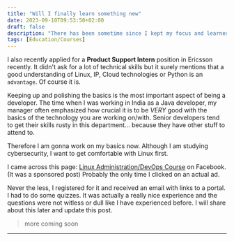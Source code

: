```yaml
---
title: "Will I finally learn something new"
date: 2023-09-10T09:53:50+02:00
draft: false
description: "There has been sometime since I kept my focus and learned a new technical skill. I was busy keeping up with the studies last semester and learning to mix on my DJ this month. I came across this Linux Administration/DevOps course, and registered for it. I had to complete some preliminary quizzes and will write about it"
tags: [Education/Courses]
---
```

I also recently applied for a **Product Support Intern** position in Ericsson recently. It didn't ask for a lot of technical skills but it surely mentions that a good understanding of Linux, IP, Cloud technologies or Python is an `advantage`. Of course it is.

Keeping up and polishing the basics is the most important aspect of being a developer. The time when I was working in India as a Java developer, my manager often emphasized how crucial it is to be *VERY* good with the basics of the technology you are working on/with. Senior developers tend to get their skills rusty in this department... because they have other stuff to attend to.

Therefore I am gonna work on my basics now. Although I am studying cybersecurity, I want to get comfortable with Linux first.

I came across this page: [Linux Administration/DevOps Course](https://nixstech.com/education/linux-administration-devops-course/) on Facebook. (It was a sponsored post) Probably the only time I clicked on an actual ad.

Never the less, I registered for it and received an email with links to a portal. I had to do some quizzes. It was actually a really nice experience and the questions were not witless or dull like I have experienced before. I will share about this later and update this post.

> more coming soon
-----
